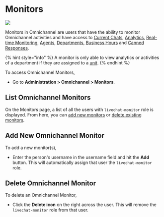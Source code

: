 # Monitors

![](<../../.gitbook/assets/2021-06-10\_22-31-38 (3) (3) (3) (3) (3) (3) (3) (3) (3) (2) (3) (1) (1) (1) (1) (2) (1) (9).jpg>)

Monitors in Omnichannel are users that have the ability to monitor Omnichannel activities and have access to [Current Chats](current-chats.md), [Analytics](analytics.md), [Real-time Monitoring](real-time-monitoring.md), [Agents](agents.md), [Departments](departments.md), [Business Hours](business-hours.md) and [Canned Responses](canned-responses/).

{% hint style="info" %}
A monitor is only able to view analytics or activities of a department if they are assigned to a [unit](units.md).
{% endhint %}

To access Omnichannel Monitors,&#x20;

* Go to **Administration  > Omnichannel > Monitors**.

## List Omnichannel Monitors

On the Monitors page, a list of all the users with `livechat-monitor` role is displayed. From here, you can [add new monitors](monitors.md#2.-add-new-omnichannel-monitor) or [delete existing monitors](monitors.md#3.-delete-omnichannel-monitor).

## Add New Omnichannel Monitor

To add a new monitor(s),&#x20;

* Enter the person's username in the username field and hit the **Add** button. This will automatically assign that user the `livechat-monitor` role.

## Delete Omnichannel Monitor

To delete an Omnichannel Monitor,&#x20;

* Click the **Delete icon** on the right across the user. This will remove the `livechat-monitor` role from that user.
